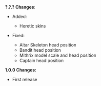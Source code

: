 **?.?.? Changes:**

* Added:
  * Heretic skins

* Fixed:
  * Altar Skeleton head position
  * Bandit head position
  * Mithrix model scale and head position
  * Captain head position

**1.0.0 Changes:**

* First release